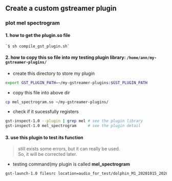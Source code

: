 ## Create a custom gstreamer plugin
### plot mel spectrogram
#### 1. how to get the plugin.so file
    `$ sh compile_gst_plugin.sh`
#### 2. how to copy this so file into my testing plugin library: `/home/ann/my-gstreamer-plugins/`
* create this directory to store my plugin
```bash
export GST_PLUGIN_PATH=~/my-gstreamer-plugins:$GST_PLUGIN_PATH
```
* copy this file into above dir
```bash
cp mel_spectrogram.so ~/my-gstreamer-plugins/
```
* check if it sucessfully registers
```bash
gst-inspect-1.0 --plugin | grep mel # see the plugin library
gst-inspect-1.0 mel_spectrogram     # see the plugin detail
```
#### 3. use this plugin to test its function
>still exists some errors, but it can really be used.  
>So, it will be corrected later.  
* testing command(my plugin is called **mel_spectrogram**  
```bash
gst-launch-1.0 filesrc location=audio_for_test/dolphin_M1_20201015_202014.wav ! decodebin ! audioconvert ! audioresample ! audio/x-raw,format=F32LE,channels=1,rate=48000 ! mel_spectrogram ! fakesink
```
